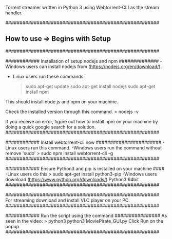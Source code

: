 Torrent streamer written in Python 3 using Webtorrent-CLI as the stream handler.

######################################################
## How to use => Begins with Setup
######################################################

############ Installation of setup nodejs and npm ##############
-Windows users can install nodejs from (https://nodejs.org/en/download/).
- Linux users run these commands.
	> sudo apt-get update
	> sudo apt-get install nodejs
	> sudo apt-get install npm

This should install node.js and npm on your machine.

Check the installed version through this command.
        > nodejs -v

If you receive an error, figure out how to install npm on your machine by doing a quick google search for a solution.
######################################################

############ Install webtorrent-cli now #######################
-Linux users run this command.
-Windows users run the command without remove 'sudo'
        > sudo npm install webtorrent-cli -g
######################################################

############ Ensure Python3 and pip is installed on your machine ####
-Linux users do this
        > sudo apt-get install python3-pip
-Windows users download 
        (https://www.python.org/downloads/) Python3 64bit
######################################################

######################################################
For streaming download and install VLC player on your PC.
######################################################

############ Run the script using the command ################
 As seen in the video:
        > python3 python3 MoviePirate_GUI.py
        Click Run on the popup 
######################################################